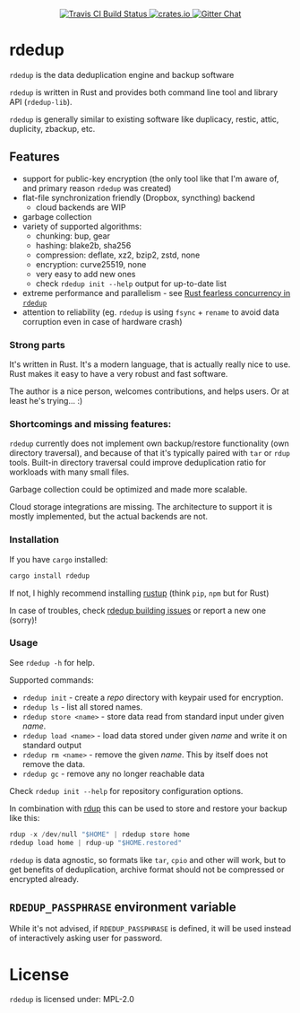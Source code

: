 <!-- README.md is auto-generated from README.tpl with `cargo readme` -->

<p align="center">
  <a href="https://travis-ci.org/dpc/rdedup">
      <img src="https://img.shields.io/travis/dpc/rdedup/master.svg?style=flat-square" alt="Travis CI Build Status">
  </a>
  <a href="https://crates.io/crates/rdedup">
      <img src="http://meritbadge.herokuapp.com/rdedup?style=flat-square" alt="crates.io">
  </a>
  <a href="https://gitter.im/dpc/rdedup">
      <img src="https://img.shields.io/badge/GITTER-join%20chat-green.svg?style=flat-square" alt="Gitter Chat">
  </a>
  <br>
</p>

# rdedup

`rdedup` is the data deduplication engine and backup software

`rdedup` is written in Rust and provides both command line tool
and library API (`rdedup-lib`).

`rdedup` is generally similar to existing software like
 duplicacy, restic, attic, duplicity, zbackup, etc.

 ## Features

 * support for public-key encryption (the only tool like that I'm aware of,
   and primary reason `rdedup` was created)
 * flat-file synchronization friendly (Dropbox, syncthing) backend
   * cloud backends are WIP
 * garbage collection
 * variety of supported algorithms:
   * chunking: bup, gear
   * hashing: blake2b, sha256
   * compression: deflate, xz2, bzip2, zstd, none
   * encryption: curve25519, none
   * very easy to add new ones
   * check `rdedup init --help` output for up-to-date list
 * extreme performance and parallelism - see [Rust fearless
   concurrency in `rdedup`](https://dpc.pw/blog/2017/04/rusts-fearless-concurrency-in-rdedup/)
 * attention to reliability (eg. `rdedup` is using `fsync` + `rename`
   to avoid data corruption even in case of hardware crash)

### Strong parts

It's written in Rust. It's a modern language, that is actually really nice to use.
Rust makes it easy to have a very robust and fast software.

The author is a nice person, welcomes contributions, and helps users. Or at
least he's trying... :)

### Shortcomings and missing features:

`rdedup` currently does not implement own backup/restore functionality (own
directory traversal), and because of that it's typically paired with `tar`
or `rdup` tools. Built-in directory traversal could improve deduplication
ratio for workloads with many small files.

Garbage collection could be optimized and made more scalable.

Cloud storage integrations are missing. The architecture to support it is
mostly implemented, but the actual backends are not.

### Installation

If you have `cargo` installed:

```rust
cargo install rdedup
```

If not, I highly recommend installing [rustup][rustup] (think `pip`, `npm` but for Rust)

[rustup]: https://www.rustup.rs/

In case of troubles, check
[rdedup building issues](https://github.com/dpc/rdedup/issues?q=is%3Aissue+is%3Aclosed+label%3Abuilding)
or report a new one (sorry)!

### Usage

See `rdedup -h` for help.

Supported commands:

* `rdedup init` - create a *repo* directory with keypair used for encryption.
* `rdedup ls` - list all stored names.
* `rdedup store <name>` - store data read from standard input under given *name*.
* `rdedup load <name>` - load data stored under given *name* and write it on standard output
* `rdedup rm <name>` - remove the given *name*. This by itself does not remove the data.
* `rdedup gc` - remove any no longer reachable data

Check `rdedup init --help` for repository configuration options.

In combination with [rdup][rdup] this can be used to store and restore your backup like this:

```rust
rdup -x /dev/null "$HOME" | rdedup store home
rdedup load home | rdup-up "$HOME.restored"
```

`rdedup` is data agnostic, so formats like `tar`, `cpio` and other will work,
but to get benefits of deduplication, archive format should not be compressed
or encrypted already.

## `RDEDUP_PASSPHRASE` environment variable

While it's not advised, if `RDEDUP_PASSPHRASE` is defined, it will be used
instead of interactively asking user for password.

[bup]: https://github.com/bup/bup/
[rdup]: https://github.com/miekg/rdup
[syncthing]: https://syncthing.net
[zbackup]: http://zbackup.org/
[zbackup-issue]: https://github.com/zbackup/zbackup/issues/109
[ddar]: https://github.com/basak/ddar/
[ddar-issue]: https://github.com/basak/ddar/issues/10

# License

`rdedup` is licensed under: MPL-2.0
